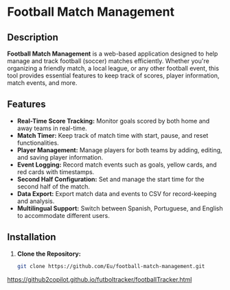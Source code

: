 # Football Match Management

## Description

**Football Match Management** is a web-based application designed to help manage and track football (soccer) matches efficiently. Whether you're organizing a friendly match, a local league, or any other football event, this tool provides essential features to keep track of scores, player information, match events, and more.

## Features

- **Real-Time Score Tracking:** Monitor goals scored by both home and away teams in real-time.
- **Match Timer:** Keep track of match time with start, pause, and reset functionalities.
- **Player Management:** Manage players for both teams by adding, editing, and saving player information.
- **Event Logging:** Record match events such as goals, yellow cards, and red cards with timestamps.
- **Second Half Configuration:** Set and manage the start time for the second half of the match.
- **Data Export:** Export match data and events to CSV for record-keeping and analysis.
- **Multilingual Support:** Switch between Spanish, Portuguese, and English to accommodate different users.

## Installation

1. **Clone the Repository:**

   ```bash
   git clone https://github.com/Eu/football-match-management.git
https://github2copilot.github.io/futboltracker/footballTracker.html
